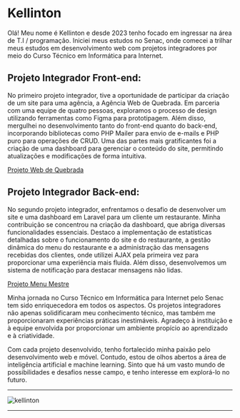 <p align="center">
  
# Kellinton

Olá! Meu nome é Kellinton e desde 2023 tenho focado em ingressar na área de T.I / programação. Iniciei meus estudos no Senac, onde comecei a trilhar meus estudos em desenvolvimento web com projetos integradores por meio do Curso Técnico em Informática para Internet.

## Projeto Integrador Front-end:
No primeiro projeto integrador, tive a oportunidade de participar da criação de um site para uma agência, a Agência Web de Quebrada. Em parceria com uma equipe de quatro pessoas, exploramos o processo de design utilizando ferramentas como Figma para prototipagem. Além disso, mergulhei no desenvolvimento tanto do front-end quanto do back-end, incorporando bibliotecas como PHP Mailer para envio de e-mails e PHP puro para operações de CRUD. Uma das partes mais gratificantes foi a criação de uma dashboard para gerenciar o conteúdo do site, permitindo atualizações e modificações de forma intuitiva. 

[Projeto Web de Quebrada](https://github.com/Kellinton/web-de-quebrada-senac)

## Projeto Integrador Back-end:
No segundo projeto integrador, enfrentamos o desafio de desenvolver um site e uma dashboard em Laravel para um cliente um restaurante. Minha contribuição se concentrou na criação da dashboard, que abriga diversas funcionalidades essenciais. Destaco a implementação de estatísticas detalhadas sobre o funcionamento do site e do restaurante, a gestão dinâmica do menu do restaurante e a administração das mensagens recebidas dos clientes, onde utilizei AJAX pela primeira vez para proporcionar uma experiência mais fluida. Além disso, desenvolvemos um sistema de notificação para destacar mensagens não lidas.
 
[Projeto Menu Mestre](https://github.com/Kellinton/menu-mestre-laravel)

Minha jornada no Curso Técnico em Informática para Internet pelo Senac tem sido enriquecedora em todos os aspectos. Os projetos integradores não apenas solidificaram meu conhecimento técnico, mas também me proporcionaram experiências práticas inestimáveis. Agradeço à instituição e à equipe envolvida por proporcionar um ambiente propício ao aprendizado e à criatividade.

Com cada projeto desenvolvido, tenho fortalecido minha paixão pelo desenvolvimento web e móvel. Contudo, estou de olhos abertos a área de inteligência artificial e machine learning. Sinto que há um vasto mundo de possibilidades e desafios nesse campo, e tenho interesse em explorá-lo no futuro.

</p>



<hr/>



<img align="center" src="https://github-readme-streak-stats.herokuapp.com/?user=kellinton&show_icons=true&theme=dark" alt="kellinton"/>

<hr/>

</div>
